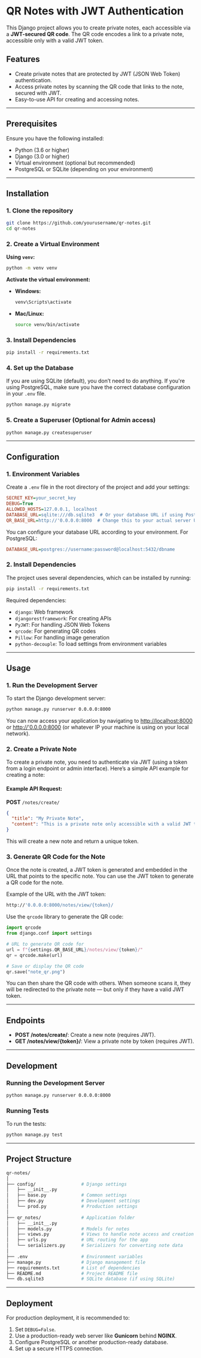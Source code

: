 # QR Notes with JWT Authentication

This Django project allows you to create private notes, each accessible via a **JWT-secured QR code**. The QR code encodes a link to a private note, accessible only with a valid JWT token.

## Features

- Create private notes that are protected by JWT (JSON Web Token) authentication.
- Access private notes by scanning the QR code that links to the note, secured with JWT.
- Easy-to-use API for creating and accessing notes.

---

## Prerequisites

Ensure you have the following installed:

- Python (3.6 or higher)
- Django (3.0 or higher)
- Virtual environment (optional but recommended)
- PostgreSQL or SQLite (depending on your environment)

---

## Installation

### 1. Clone the repository

```bash
git clone https://github.com/yourusername/qr-notes.git
cd qr-notes
````

### 2. Create a Virtual Environment

**Using `venv`:**

```bash
python -m venv venv
```

**Activate the virtual environment:**

* **Windows:**

  ```bash
  venv\Scripts\activate
  ```

* **Mac/Linux:**

  ```bash
  source venv/bin/activate
  ```

### 3. Install Dependencies

```bash
pip install -r requirements.txt
```

### 4. Set up the Database

If you are using SQLite (default), you don’t need to do anything. If you're using PostgreSQL, make sure you have the correct database configuration in your `.env` file.

```bash
python manage.py migrate
```

### 5. Create a Superuser (Optional for Admin access)

```bash
python manage.py createsuperuser
```

---

## Configuration

### 1. Environment Variables

Create a `.env` file in the root directory of the project and add your settings:

```ini
SECRET_KEY=your_secret_key
DEBUG=True
ALLOWED_HOSTS=127.0.0.1, localhost
DATABASE_URL=sqlite:///db.sqlite3  # Or your database URL if using PostgreSQL
QR_BASE_URL=http://'0.0.0.0:8000  # Change this to your actual server URL
```

You can configure your database URL according to your environment. For PostgreSQL:

```ini
DATABASE_URL=postgres://username:password@localhost:5432/dbname
```

### 2. Install Dependencies

The project uses several dependencies, which can be installed by running:

```bash
pip install -r requirements.txt
```

Required dependencies:

* `django`: Web framework
* `djangorestframework`: For creating APIs
* `PyJWT`: For handling JSON Web Tokens
* `qrcode`: For generating QR codes
* `Pillow`: For handling image generation
* `python-decouple`: To load settings from environment variables

---

## Usage

### 1. Run the Development Server

To start the Django development server:

```bash
python manage.py runserver 0.0.0.0:8000
```

You can now access your application by navigating to [http://localhost:8000](http://localhost:8000) or [http://'0.0.0.0:8000](http://'0.0.0.0:8000) (or whatever IP your machine is using on your local network).

### 2. Create a Private Note

To create a private note, you need to authenticate via JWT (using a token from a login endpoint or admin interface). Here’s a simple API example for creating a note:

#### Example API Request:

**POST** `/notes/create/`

```json
{
  "title": "My Private Note",
  "content": "This is a private note only accessible with a valid JWT token."
}
```

This will create a new note and return a unique token.

### 3. Generate QR Code for the Note

Once the note is created, a JWT token is generated and embedded in the URL that points to the specific note. You can use the JWT token to generate a QR code for the note.

Example of the URL with the JWT token:

```bash
http://'0.0.0.0:8000/notes/view/{token}/
```

Use the `qrcode` library to generate the QR code:

```python
import qrcode
from django.conf import settings

# URL to generate QR code for
url = f"{settings.QR_BASE_URL}/notes/view/{token}/"
qr = qrcode.make(url)

# Save or display the QR code
qr.save("note_qr.png")
```

You can then share the QR code with others. When someone scans it, they will be redirected to the private note — but only if they have a valid JWT token.

---

## Endpoints

* **POST /notes/create/**: Create a new note (requires JWT).
* **GET /notes/view/{token}/**: View a private note by token (requires JWT).

---

## Development

### Running the Development Server

```bash
python manage.py runserver 0.0.0.0:8000
```

### Running Tests

To run the tests:

```bash
python manage.py test
```

---

## Project Structure

```bash
qr-notes/
│
├── config/                 # Django settings
│   ├── __init__.py
│   ├── base.py             # Common settings
│   ├── dev.py              # Development settings
│   └── prod.py             # Production settings
│
├── qr_notes/               # Application folder
│   ├── __init__.py
│   ├── models.py           # Models for notes
│   ├── views.py            # Views to handle note access and creation
│   ├── urls.py             # URL routing for the app
│   └── serializers.py      # Serializers for converting note data
│
├── .env                    # Environment variables
├── manage.py               # Django management file
├── requirements.txt        # List of dependencies
├── README.md               # Project README file
└── db.sqlite3              # SQLite database (if using SQLite)
```

---

## Deployment

For production deployment, it is recommended to:

1. Set `DEBUG=False`.
2. Use a production-ready web server like **Gunicorn** behind **NGINX**.
3. Configure PostgreSQL or another production-ready database.
4. Set up a secure HTTPS connection.